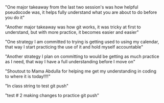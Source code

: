 "One major takeaway from the last two session's was how helpful pseudocode was, it helps fully understand what you are about to do before you do it"

"Another major takeaway was how git works, it was tricky at first to understand, but with more practice, it becomes easier and easier"

"One strategy I am committed to trying is getting used to using my calendar, that way I start practicing the use of it and hold myself accountable"

"Another strategy I plan on committing to would be getting as much practice as I need, that way I have a full understanding before I move on"

"Shoutout to Mama Abdulla for helping me get my understanding in coding to where it is today!!!!"

"In class string to test git push"

"test # 2 making changes to practice git push"
